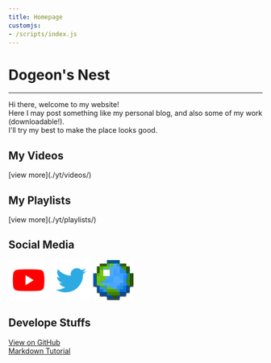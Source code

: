 ```yaml
---
title: Homepage
customjs:
- /scripts/index.js
---
```

# Dogeon's Nest

**********************

Hi there, welcome to my website\!  
Here I may post something like my personal blog, and also some of my work (downloadable\!).  
I'll try my best to make the place looks good.

## My Videos
<div id="vids"></div>
[view more](./yt/videos/)

## My Playlists
<div id="plists"></div>
[view more](./yt/playlists/)

## Social Media

[![Youtube Channel](./img/links/youtube.png)](https://www.youtube.com/channel/UCapFOd5gDDMNszKmVPKo9JQ)
[![Twitter](./img/links/twitter.png)](https://twitter.com/dogeon188)
[![Planet Minecraft](./img/links/pmc.png)](https://www.planetminecraft.com/member/dogeon188/)

## Develope Stuffs

[View on GitHub](https://github.com/Dogeon188/dogeon188.github.io)  
[Markdown Tutorial](https://markdown.tw/)
